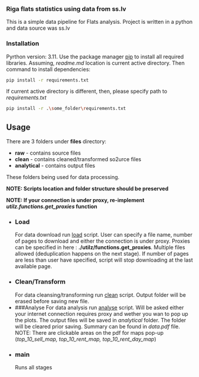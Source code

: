 ### Riga flats statistics using data from ss.lv
This is a simple data pipeline for Flats analysis.
Project is written in a python and data source was ss.lv

### Installation

Pyrthon version: 3.11.
Use the package manager [pip](https://pip.pypa.io/en/stable/) to install 
all required libraries. Assuming, *readme.md* location is
current active directory. Then command to install dependencies:

```bash
pip install -r requirements.txt
```

If current active directory is different, then, please specify
path to *requirements.txt*

```bash
pip install -r .\some_folder\requirements.txt
```

## Usage
There are 3 folders under **files** directory:
* **raw** - contains source files
* **clean** - contains cleaned/transformed so2urce files
* **analytical** - contains output files

These folders being used for data processing.

**NOTE: Scripts location and folder structure should be preserved** 

**NOTE: If your connection is under proxy, re-implement *utilz.functions.get_proxies* function** 

* ### Load
  For data download run [load](stages/load_ss_lv.py) script.
  User can specify a file name, number of pages to download and either the connection is under proxy.
  Proxies can be specified in here : **./utilz/functions.get_proxies**. Multiple
  files allowed (deduplication happens on the next stage). If number of pages are less than user have specified, script will stop 
  downloading at the last available page.
* ### Clean/Transform
  For data cleansing/transforming run [clean](stages/clean_data.py) script.
  Output folder will be erased before saving new file.
* ###Analyse
  For data analysis run [analyse](stages/analyse_data.py) script. Will be asked either your internet 
  connection requires proxy and wether you wan to pop up the plots. The output files will be
  saved in *analytical* folder. The folder will be cleared prior saving. Summary can be found in 
  *data.pdf* file. NOTE: There are clickable areas on the pdf for maps pop-up (*top_10_sell_map, top_10_rent_map, top_10_rent_day_map*)
* ### main
  Runs all stages